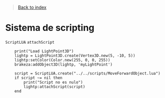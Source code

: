 > [Back to index](https://github.com/rzeronte/brakeza3d/blob/master/doc/00-index.md)

# Sistema de scripting

``ScriptLUA``
``attachScript``


```
    print("Load LightPoint3D")
    lightp = LightPoint3D.create(Vertex3D.new(5, -10, 5))
    lightp:setColor(Color.new(255, 0, 0, 255))
    brakeza:addObject3D(lightp, 'myLightPoint')

    script = ScriptLUA.create("../../scripts/MoveForwardObject.lua")
    if script ~= nil then
        print("Script no es nulo")
        lightp:attachScript(script)
    end
```
